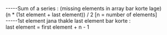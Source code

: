 -----Sum of a series :  (missing elements in array bar korte lage)  
(n * (1st element + last element)) / 2  [n = number of elements]  
-----1st element jana thakle last element bar korte :  
last element = first element + n - 1 
